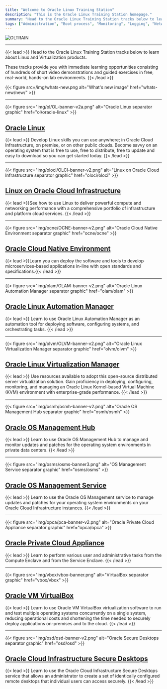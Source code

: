 ```yaml
---
title: "Welcome to Oracle Linux Training Station"
description: "This is the Oracle Linux Training Station homepage."
summary: "Head to the Oracle Linux Training Station tracks below to learn about Linux and Virtualization products.  These tracks provide you with immediate learning opportunities consisting of hundreds of short video demonstrations and guided exercises in free, real-world, hands-on lab environments"
tags: ["Administration", "Boot process", "Monitoring", "Logging", "Networking", "Package Management", "Ksplice", "Remote Management", "Storage Management", "Virtualization", "Introduction"]
---
```


![OLTRAIN](/img/ol-train4.png)

---

{{< lead >}} Head to the Oracle Linux Training Station tracks below to learn about Linux and Virtualization products. 

These tracks provide you with immediate learning opportunities consisting of hundreds of short video demonstrations and guided exercises in free, real-world, hands-on lab environments. {{< /lead >}}

{{< figure src=/img/whats-new.png alt="What's new image" href="whats-new/new/" >}}

---

{{< figure src="img/ol/OL-banner-v2a.png" alt="Oracle Linux separator graphic" href="ol/oracle-linux" >}}

## [Oracle Linux](ol/oracle-linux)

{{< lead >}} Develop Linux skills you can use anywhere; in Oracle Cloud Infrastructure, on premise, or on other public clouds. Become savvy on an operating system that is free to use, free to distribute, free to update and easy to download so you can get started today. {{< /lead >}}

---

{{< figure src="img/oloci/OLCI-banner-v2.png" alt="Linux on Oracle Cloud Infrastructure separator graphic" href="oloci/oloci" >}}

## [Linux on Oracle Cloud Infrastructure](oloci/oloci)
  
{{< lead >}}See how to use Linux to deliver powerful compute and networking performance with a comprehensive portfolio of infrastructure and platform cloud services. {{< /lead >}}

---

{{< figure src="img/ocne/OCNE-banner-v2.png" alt="Oracle Cloud Native Environment separator graphic" href="ocne/ocne" >}}

## [Oracle Cloud Native Environment](ocne/ocne)
  
{{< lead >}}Learn you can deploy the software and tools to develop microservices-based applications in-line with open standards and specifications.{{< /lead >}}

---

{{< figure src="img/olam/OLAM-banner-v2.png" alt="Oracle Linux Automation Manager separator graphic" href="olam/olam" >}}

## [Oracle Linux Automation Manager](olam/olam)

{{< lead >}} Learn to use Oracle Linux Automation Manager as an automation tool for deploying software, configuring systems, and orchestrating tasks. {{< /lead >}}

---

{{< figure src="img/olvm/OLVM-banner-v2.png" alt="Oracle Linux Virtualization Manager separator graphic" href="olvm/olvm" >}}

## [Oracle Linux Virtualization Manager](olvm/olvm)

{{< lead >}} Use resources available to adopt this open-source distributed server virtualization solution. Gain proficiency in deploying, configuring, monitoring, and managing an Oracle Linux Kernel-based Virtual Machine (KVM) environment with enterprise-grade performance. {{< /lead >}}

---

{{< figure src="img/osmh/osmh-banner-v2.png" alt="Oracle OS Management Hub separator graphic" href="osmh/osmh" >}}

## [Oracle OS Management Hub](osmh/osmh)

{{< lead >}} Learn to use Oracle OS Management Hub to manage and monitor updates and patches for the operating system environments in private data centers. {{< /lead >}}

---

{{< figure src="img/osms/osms-banner3.png" alt="OS Management Service separator graphic" href="osms/osms" >}}

## [Oracle OS Management Service](osms/osms)
  
{{< lead >}} Learn to use the Oracle OS Management service to manage updates and patches for your operating system environments on your Oracle Cloud Infrastructure instances. {{< /lead >}}

---

{{< figure src="img/opca/pca-banner-v2.png" alt="Oracle Private Cloud Appliance separator graphic" href="opca/opca" >}}

## [Oracle Private Cloud Appliance](opca/opca)

{{< lead >}} Learn to perform various user and administrative tasks from the Compute Enclave and from the Service Enclave. {{< /lead >}}

---

{{< figure src="img/vbox/vbox-banner.png" alt="VirtualBox separator graphic" href="vbox/vbox" >}}

## [Oracle VM VirtualBox](vbox/vbox)

{{< lead >}} Learn to use Oracle VM VirtualBox virtualization software to run and test multiple operating systems concurrently on a single system, reducing operational costs and shortening the time needed to securely deploy applications on-premises and to the cloud. {{< /lead >}}

---

{{< figure src="img/osd/osd-banner-v2.png" alt="Oracle Secure Desktops separator graphic" href="osd/osd" >}}

## [Oracle Cloud Infrastructure Secure Desktops](osd/osd)

{{< lead >}} Learn to use the Oracle Cloud Infrastructure Secure Desktops service that allows an administrator to create a set of identically configured remote desktops that individual users can access securely. {{< /lead >}}

<!-- <div class="flex px-4 py-2 mb-8 text-base rounded-md bg-primary-100 dark:bg-primary-900">
  <span class="flex items-center ltr:pr-3 rtl:pl-3 text-primary-400">
    {{< icon "triangle-exclamation" >}}
  </span>
  <span class="flex items-center justify-between grow dark:text-neutral-300">
    <span class="prose dark:prose-invert">This is a demo of the <code id="layout">background</code> layout.</span>
    <button
      id="switch-layout-button"
      class="px-4 !text-neutral !no-underline rounded-md bg-primary-600 hover:!bg-primary-500 dark:bg-primary-800 dark:hover:!bg-primary-700"
    >
      Switch layout &orarr;
    </button>
  </span>
</div>

-->
